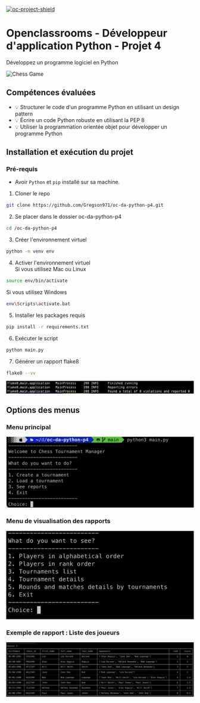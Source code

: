 [![oc-project-shield][oc-project-shield]][oc-project-url]

[oc-project-shield]: https://img.shields.io/badge/OPENCLASSROOMS-PROJECT-blueviolet?style=for-the-badge
[oc-project-url]: https://openclassrooms.com/fr/paths/518-developpeur-dapplication-python

# Openclassrooms - Développeur d'application Python - Projet 4

Développez un programme logiciel en Python

![Chess Game](https://user.oc-static.com/upload/2020/09/22/16007793690358_chess%20club-01.png)

## Compétences évaluées

- :bulb: Structurer le code d'un programme Python en utilisant un design pattern
- :bulb: Écrire un code Python robuste en utilisant la PEP 8
- :bulb: Utiliser la programmation orientée objet pour développer un programme Python

## Installation et exécution du projet

### Pré-requis

- Avoir `Python` et `pip` installé sur sa machine.

1. Cloner le repo

```sh
git clone https://github.com/Gregson971/oc-da-python-p4.git
```

2. Se placer dans le dossier oc-da-python-p4

```sh
cd /oc-da-python-p4
```

3. Créer l'environnement virtuel

```sh
python -m venv env
```

4. Activer l'environnement virtuel \
   Si vous utilisez Mac ou Linux

```sh
source env/bin/activate
```

Si vous utilisez Windows

```sh
env\Scripts\activate.bat
```

5. Installer les packages requis

```sh
pip install -r requirements.txt
```

6. Exécuter le script

```sh
python main.py
```

7. Générer un rapport flake8

```sh
flake8 --vv
```

![flake8-report](img-documentation/p4_flake8_report.png)

## Options des menus

### Menu principal

![main-menu](img-documentation/p4_main_menu.png)

### Menu de visualisation des rapports

![report-menu](img-documentation/p4_report_menu.png)

### Exemple de rapport : Liste des joueurs

![report-example](img-documentation/p4_ex_list_player.png)
